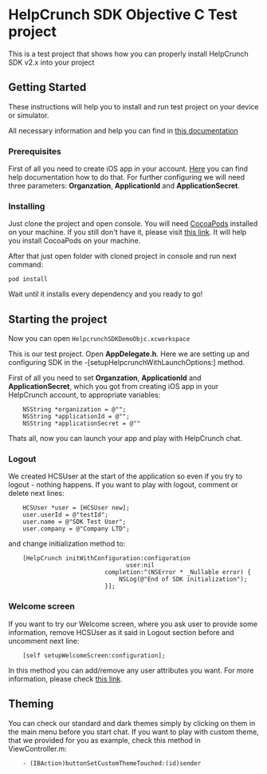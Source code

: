 # HelpCrunch SDK Objective C Test project

This is a test project that shows how you can properly install HelpCrunch SDK v2.x into your project

## Getting Started

These instructions will help you to install and run test project on your device or simulator.

All necessary information and help you can find in [this documentation](https://docs.helpcrunch.com/ios-sdk.html#create-a-new-app)

### Prerequisites

First of all you need to create iOS app in your account. [Here](https://docs.helpcrunch.com/ios-sdk.html#create-a-new-app) you can find help documentation how to do that. For further configuring we will need three parameters: **Organzation**, **ApplicationId** and **ApplicationSecret**. 

### Installing

Just clone the project and open console. You will need [CocoaPods](https://cocoapods.org/) installed on your machine. If you still don't have it, please visit [this link](https://guides.cocoapods.org/using/getting-started.html). It will help you install CocoaPods on your machine. 

After that just open folder with cloned project in console and run next command:
```
pod install
```

Wait until it installs every dependency and you ready to go!

## Starting the project

Now you can open
```HelpcrunchSDKDemoObjc.xcworkspace```

This is our test project. Open **AppDelegate.h**. Here we are setting up and configuring SDK in the -[setupHelpcrunchWithLaunchOptions:] method.

First of all you need to set **Organzation**, **ApplicationId** and **ApplicationSecret**, which you got from creating iOS app in your HelpCrunch account, to appropriate variables:
```
    NSString *organization = @"";
    NSString *applicationId = @"";
    NSString *applicationSecret = @""
 ```

Thats all, now you can launch your app and play with HelpCrunch chat.

### Logout

We created HCSUser at the start of the application so even if you try to logout - nothing happens. If you want to play with logout, comment or delete next lines:
```
    HCSUser *user = [HCSUser new];
    user.userId = @"testId";
    user.name = @"SDK Test User";
    user.company = @"Company LTD";
```

and change initialization method to:
```
    [HelpCrunch initWithConfiguration:configuration
                                 user:nil
                           completion:^(NSError * _Nullable error) {
                               NSLog(@"End of SDK initialization");
                           }];
```

### Welcome screen

If you want to try our Welcome screen, where you ask user to provide some information, remove HCSUser as it said in Logout section before and uncomment next line:
```
	[self setupWelcomeScreen:configuration];
```

In this method you can add/remove any user attributes you want. For more information, please check [this link](https://docs.helpcrunch.com/ios-sdk.html?#welcome-screen).

## Theming

You can check our standard and dark themes simply by clicking on them in the main menu before you start chat. If you want to play with custom theme, that we provided for you as example, check this method in ViewController.m:
```
	- (IBAction)buttonSetCustomThemeTouched:(id)sender
```
